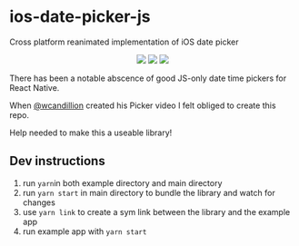 # ios-date-picker-js

Cross platform reanimated implementation of iOS date picker

<p align="center">
    <a href="https://www.npmjs.com/package/ios-date-picker-js" alt="npm">
        <img src="https://img.shields.io/npm/v/ios-date-picker-js" /></a>
  <a href="https://expo.io/" alt="expo.io">
        <img src="https://img.shields.io/badge/Runs%20with%20Expo-000.svg?style=flat-square&logo=EXPO&labelColor=f3f3f3&logoColor=000" /></a>
  <a href="https://snack.expo.io/@git/github.com/app-sapiens/ios-date-picker-js:example" alt="Snack example">
        <img src="https://img.shields.io/badge/Run%20in%20Snack-4630EB.svg?style=flat-square&logo=EXPO&labelColor=FFF&logoColor=000" /></a>

</p>

There has been a notable abscence of good JS-only date time pickers for React Native.

When [@wcandillion](https://github.com/wcandillon) created his Picker video I felt obliged to create this repo.

Help needed to make this a useable library!

## Dev instructions

1. run `yarn`in both example directory and main directory
2. run `yarn start` in main directory to bundle the library and watch for changes
3. use `yarn link` to create a sym link between the library and the example app
4. run example app with `yarn start`
